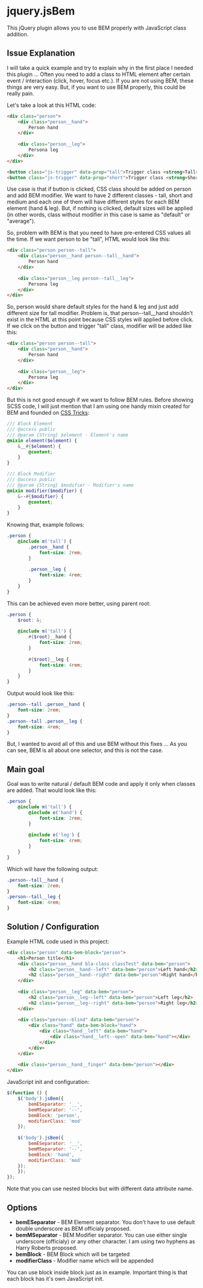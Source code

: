 jquery.jsBem
==========================

This jQuery plugin allows you to use BEM properly with JavaScript class addition.

## Issue Explanation ##

I will take a quick example and try to explain why in the first place I needed this plugin ... Often you need to add a class to HTML element after certain event / interaction (click, hover, focus etc.). If you are not using BEM, these things are very easy. But, if you want to use BEM properly, this could be really pain.

Let's take a look at this HTML code:

```html
<div class="person">
    <div class="person__hand">
        Person hand
    </div>
    
    <div class="person__leg">
        Persona leg
    </div>
</div>

<button class="js-trigger" data-prop="tall">Trigger class <strong>Tall</strong>!</button>
<button class="js-trigger" data-prop="short">Trigger class <strong>Short</strong>!</button>
```

Use case is that if button is clicked, CSS class should be added on person and add BEM modifier. We want to have 2 different classes - tall, short and medium and each one of them will have different styles for each BEM element (hand & leg). But, if nothing is clicked, default sizes will be applied (in other words, class without modifier in this case is same as "default" or "average").

So, problem with BEM is that you need to have pre-entered CSS values all the time. If we want person to be "tall", HTML would look like this:

```html
<div class="person person--tall">
    <div class="person__hand person--tall__hand">
        Person hand
    </div>
    
    <div class="person__leg person--tall__leg">
        Persona leg
    </div>
</div>
```

So, person would share default styles for the hand & leg and just add different size for tall modifier. Problem is, that person--tall__hand shouldn't exist in the HTML at this point because CSS styles will applied before click. If we click on the button and trigger "tall" class, modifier will be added like this:

```html
<div class="person person--tall">
    <div class="person__hand">
        Person hand
    </div>
    
    <div class="person__leg">
        Persona leg
    </div>
</div>
```

But this is not good enough if we want to follow BEM rules. Before showing SCSS code, I will just mention that I am using one handy mixin created for BEM and founded on [CSS Tricks](https://css-tricks.com/snippets/sass/bem-mixins/):

```scss
/// Block Element
/// @access public
/// @param {String} $element - Element's name
@mixin element($element) {
    &__#{$element} {
        @content;
    }
}

/// Block Modifier
/// @access public
/// @param {String} $modifier - Modifier's name
@mixin modifier($modifier) {
    &--#{$modifier} {
        @content;
    }
}
```

Knowing that, example follows:

```scss
.person {
    @include m('tall') {
        .person__hand {
            font-size: 2rem;
        }
        
        .person__leg {
            font-size: 4rem;
        }
    }
}
```

This can be achieved even more better, using parent root:

```scss
.person {
    $root: &;
    
    @include m('tall') {
        #{$root}__hand {
            font-size: 2rem;
        }
        
        #{$root}__leg {
            font-size: 4rem;
        }
    }
}
```

Output would look like this:

```css
.person--tall .person__hand {
    font-size: 2rem;
}
.person--tall .person__leg {
    font-size: 4rem;
}
```

But, I wanted to avoid all of this and use BEM without this fixes ... As you can see, BEM is all about one selector, and this is not the case.

## Main goal ##

Goal was to write natural / default BEM code and apply it only when classes are added. That would look like this:

```scss
.person {
    @include m('tall') {
        @include e('hand') {
            font-size: 2rem;
        }
        
        @include e('leg') {
            font-size: 4rem;
        }
    }
}
```

Which will have the following output:
 
```css
.person--tall__hand {
    font-size: 2rem;
}
.person--tall__leg {
    font-size: 4rem;
}
```

## Solution / Configuration ##

Example HTML code used in this project:

```html
<div class="person" data-bem-block="person">
    <h1>Person title</h1>
    <div class="person__hand bla-class classTest" data-bem="person">
        <h2 class="person__hand--left" data-bem="person">Left hand</h2>
        <h2 class="person__hand--right" data-bem="person">Right hand</h2>
    </div>
    
    <div class="person__leg" data-bem="person">
        <h2 class="person__leg--left" data-bem="person">Left leg</h2>
        <h2 class="person__leg--right" data-bem="person">Right leg</h2>
    </div>
    
    <div class="person--blind" data-bem="person">
        <div class="hand" data-bem-block="hand">
            <div class="hand__left" data-bem="hand">
                <div class="hand__left--open" data-bem="hand"></div>
            </div>
        </div>
    </div>
    
    <div class="person__hand__finger" data-bem="person"></div>
</div>
```

JavaScript init and configuration:

```javascript
$(function () {
    $('body').jsBem({
        bemESeparator: '__',
        bemMSeparator: '--',
        bemBlock: 'person',
        modifierClass: 'mod'
    });
    
    $('body').jsBem({
        bemESeparator: '__',
        bemMSeparator: '--',
        bemBlock: 'hand',
        modifierClass: 'mod'
    });
    });
});
```

Note that you can use nested blocks but with different data attribute name.

## Options ##

* __bemESeparator__ - BEM Element separator. You don't have to use default double underscore as BEM officialy proposed.
* __bemMSeparator__ - BEM Modifier separator. You can use either single underscore (officialy) or any other character. I am using two hyphens as Harry Roberts proposed.
* __bemBlock__ - BEM Block which will be targeted
* __modifierClass__ - Modifier name which will be appended

You can use block inside block just as in example. Important thing is that each block has it's own JavaScript init.

